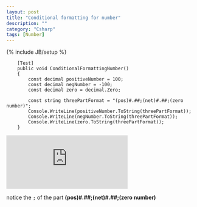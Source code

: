```yaml
---
layout: post
title: "Conditional formatting for number"
description: ""
category: "Csharp"
tags: [Number]
---
```

{% include JB/setup %}

        [Test]
        public void ConditionalFormattingNumber()
        {
            const decimal positiveNumber = 100;
            const decimal negNumber = -100;
            const decimal zero = decimal.Zero;

            const string threePartFormat = "(pos)#.##;(net)#.##;(zero number)";
            Console.WriteLine(positiveNumber.ToString(threePartFormat));
            Console.WriteLine(negNumber.ToString(threePartFormat));
            Console.WriteLine(zero.ToString(threePartFormat));
        }

<iframe src="https://skydrive.live.com/embed?cid=9DA6FDBDFB12F7A9&resid=9DA6FDBDFB12F7A9%21356&authkey=ACNnXyzknF6QI3Y" width="319" height="140" frameborder="0" scrolling="no"> </iframe>

notice the `;` of the part
**(pos)#.##;(net)#.##;(zero number)**

